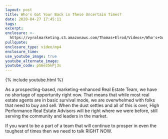 ```yaml
---
layout: post
title: Who's Got Your Back in These Uncertain Times?
date: 2020-04-27 17:45:11
tags:
excerpt:
enclosure: >-
  https://vyralmarketing.s3.amazonaws.com/Thomas+Elrod/Videos+/Who's+Got+Your+Back+in+These+Uncertain+Times_+-+Charlotte+Real+Estate+Agent.mp4
pullquote:
enclosure_type: video/mp4
enclosure_time:
use_youtube_image: true
youtube_alternate_image:
youtube_code: pS6e35kPj3s
---
```


{% include youtube.html %}

As a prospecting-based, marketing-enhanced Real Estate Team, we have no shortage of opportunity right now. That means that while most real estate agents are in basic survival mode, we are overwhelmed with folks that need to buy and sell. When the dust settles and all of this is over, High Performance Real Estate Advisors will be right where we were before, still serving the community and leaders in the market.

If you want to be a part of a team that will continue to prosper in even the toughest of times then we need to talk RIGHT NOW.